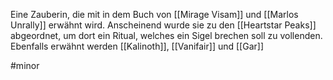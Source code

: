 Eine Zauberin, die mit in dem Buch von [[Mirage Visam]] und [[Marlos Unrally]] erwähnt wird. Anscheinend wurde sie zu den [[Heartstar Peaks]] abgeordnet, um dort ein Ritual, welches ein Sigel brechen soll zu vollenden. 
Ebenfalls erwähnt werden [[Kalinoth]], [[Vanifair]] und [[Gar]]

#minor 